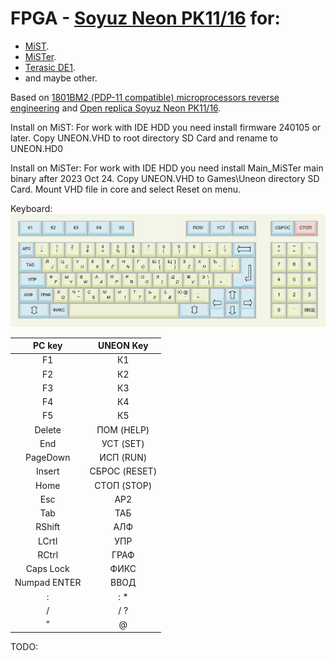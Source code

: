# FPGA - [Soyuz Neon PK11/16](https://ru.wikipedia.org/wiki/Союз-Неон_ПК-11/16) for:
 - [MiST](https://github.com/mist-devel/mist-board/wiki).
 - [MiSTer](https://github.com/MiSTer-devel/Wiki_MiSTer/wiki).
 - [Terasic DE1](https://www.terasic.com.tw/cgi-bin/page/archive.pl?No=83).
 - and maybe other. 

Based on [1801ВМ2 (PDP-11 compatible) microprocessors reverse engineering](https://github.com/1801BM1/cpu11) and [Open replica Soyuz Neon PK11/16](https://zx-pk.ru/threads/29407-proekt-otkrytoj-repliki-soyuz-neon-pk-11-16.html).

Install on MiST:
For work with IDE HDD you need install firmware 240105 or later.
Copy UNEON.VHD to root directory SD Card and rename to UNEON.HD0

Install on MiSTer:
For work with IDE HDD you need install Main_MiSTer main binary after 2023 Oct 24.
Copy UNEON.VHD to Games\Uneon directory SD Card. Mount VHD file in core and select Reset on menu. 

Keyboard:
![Keyborad layout](/doc/ms7007.png)

| PC key       |  UNEON Key     |
|:------------:|:--------------:|
| F1           | К1             |
| F2           | К2             |
| F3           | К3             |
| F4           | К4             |
| F5           | К5             |
| Delete       | ПОМ   (HELP)   |
| End          | УСТ   (SET)    | 
| PageDown     | ИСП   (RUN)    |
| Insert       | СБРОС (RESET)  |
| Home         | СТОП  (STOP)   |
| Esc          | АР2            |
| Tab          | ТАБ            |
| RShift       | АЛФ            |
| LCrtl        | УПР            |
| RCtrl        | ГРАФ           |
| Caps Lock    | ФИКС           |
| Numpad ENTER | ВВОД           |
| :            | : *            |
| /            | / ?            |
| "            | @              |

TODO: 
